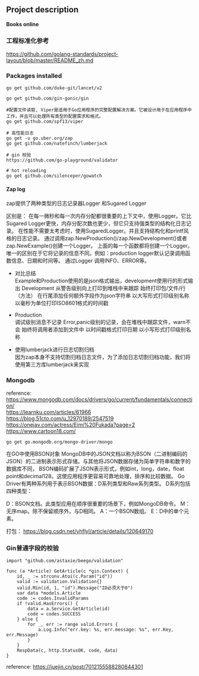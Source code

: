 ## Project description
**Books online** 

### 工程标准化参考
https://github.com/golang-standards/project-layout/blob/master/README_zh.md  

### Packages installed
```shell
go get github.com/duke-git/lancet/v2

go get github.com/gin-gonic/gin

#配置文件读取, Viper是适用于Go应用程序的完整配置解决方案。它被设计用于在应用程序中工作，并且可以处理所有类型的配置需求和格式。
go get github.com/spf13/viper

# 高性能日志
go get -u go.uber.org/zap
go get github.com/natefinch/lumberjack

# gin 校验
https://github.com/go-playground/validator

# hot reloading
go get github.com/silenceper/gowatch
```

#### Zap log
zap提供了两种类型的日志记录器Logger 和Sugared Logger

区别是：
在每一微秒和每一次内存分配都很重要的上下文中，使用Logger。它比Sugared Logger更快，内存分配次数也更少，但它只支持强类型的结构化日志记录。
在性能不需要太考虑时，使用SugaredLogger。并且支持结构化和printf风格的日志记录。
通过调用zap.NewProduction()/zap.NewDevelopment()或者zap.NewExample()创建一个Logger。
上面的每一个函数都将创建一个Logger。唯一的区别在于它将记录的信息不同。例如：production logger默认记录调用函数信息、日期和时间等。
通过Logger 调用INFO、ERROR等。
* 对比总结  
Example和Production使用的是json格式输出，development使用行的形式输出
Development
从警告级别向上打印到堆栈中来跟踪
始终打印包/文件/行（方法）
在行尾添加任何额外字段作为json字符串
以大写形式打印级别名称
以毫秒为单位打印ISO8601格式的时间戳

* Production  
调试级别消息不记录
Error,panic级别的记录，会在堆栈中跟踪文件，warn不会
始终将调用者添加到文件中
以时间戳格式打印日期
以小写形式打印级别名称

* 使用lumberjack进行日志切割归档  
因为zap本身不支持切割归档日志文件，为了添加日志切割归档功能，我们将使用第三方库lumberjack来实现

### Mongodb
reference: https://www.mongodb.com/docs/drivers/go/current/fundamentals/connection/  
https://learnku.com/articles/61966
https://blog.51cto.com/u_12970189/2547519
https://onejav.com/actress/Eimi%20Fukada?page=2
https://www.cartoon18.com/
```shell
go get go.mongodb.org/mongo-driver/mongo
```
在GO中使用BSON对象
MongoDB中的JSON文档以称为BSON（二进制编码的JSON）的二进制表示形式存储。与其他将JSON数据存储为简单字符串和数字的数据库不同，
BSON编码扩展了JSON表示形式，例如int，long，date，float point和decimal128。这使应用程序更容易可靠地处理，排序和比较数据。
Go Driver有两种系列用于表示BSON数据：D系列类型和Raw系列类型。
D系列包括四种类型：

D：BSON文档。此类型应用在顺序很重要的场景下，例如MongoDB命令。
M：无序map。除不保留顺序外，与D相同。
A：一个BSON数组。
E：D中的单个元素。

打包： https://blog.csdn.net/yhflyl/article/details/120649170

### Gin普通字段的校验
```shell
import "github.com/astaxie/beego/validation"

func (a *Article) GetArticle(c *gin.Context) {
	id, _ := strconv.Atoi(c.Param("id"))
	valid := validation.Validation{}
	valid.Min(id, 1, "id").Message("ID必须大于0")
	var data *models.Article
	code := codes.InvalidParams
	if !valid.HasErrors() {
		data = a.Service.GetArticle(id)
		code = codes.SUCCESS
	} else {
		for _, err := range valid.Errors {
			a.Log.Info("err.key: %s, err.message: %s", err.Key, err.Message)
		}
	}
	RespData(c, http.StatusOK, code, data)
}

```

reference:
https://juejin.cn/post/7012155588280844301